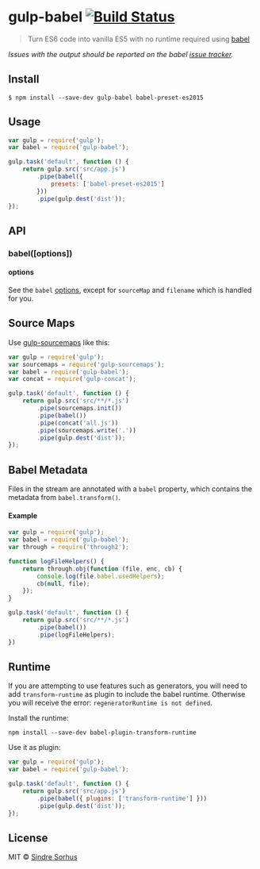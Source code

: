 # gulp-babel [![Build Status](https://travis-ci.org/babel/gulp-babel.svg?branch=master)](https://travis-ci.org/babel/gulp-babel)

> Turn ES6 code into vanilla ES5 with no runtime required using [babel](https://github.com/babel/babel)

*Issues with the output should be reported on the babel [issue tracker](https://github.com/babel/babel/issues).*


## Install

```
$ npm install --save-dev gulp-babel babel-preset-es2015
```


## Usage

```js
var gulp = require('gulp');
var babel = require('gulp-babel');

gulp.task('default', function () {
	return gulp.src('src/app.js')
		.pipe(babel({
			presets: ['babel-preset-es2015']
		}))
		.pipe(gulp.dest('dist'));
});
```


## API

### babel([options])

#### options

See the `babel` [options](https://babeljs.io/docs/usage/options/), except for `sourceMap` and `filename` which is handled for you.


## Source Maps

Use [gulp-sourcemaps](https://github.com/floridoo/gulp-sourcemaps) like this:

```js
var gulp = require('gulp');
var sourcemaps = require('gulp-sourcemaps');
var babel = require('gulp-babel');
var concat = require('gulp-concat');

gulp.task('default', function () {
	return gulp.src('src/**/*.js')
		.pipe(sourcemaps.init())
		.pipe(babel())
		.pipe(concat('all.js'))
		.pipe(sourcemaps.write('.'))
		.pipe(gulp.dest('dist'));
});
```


## Babel Metadata

Files in the stream are annotated with a `babel` property, which
contains the metadata from `babel.transform()`.

#### Example

```js
var gulp = require('gulp');
var babel = require('gulp-babel');
var through = require('through2');

function logFileHelpers() {
	return through.obj(function (file, enc, cb) {
		console.log(file.babel.usedHelpers);
		cb(null, file);
	});
}

gulp.task('default', function () {
	return gulp.src('src/**/*.js')
		.pipe(babel())
		.pipe(logFileHelpers);
})
```

## Runtime

If you are attempting to use features such as generators, you will need to add `transform-runtime` as plugin to include the babel runtime. Otherwise you will receive the error: `regeneratorRuntime is not defined`.

Install the runtime:
```
npm install --save-dev babel-plugin-transform-runtime
```

Use it as plugin:
```js
var gulp = require('gulp');
var babel = require('gulp-babel');

gulp.task('default', function () {
	return gulp.src('src/app.js')
		.pipe(babel({ plugins: ['transform-runtime'] }))
		.pipe(gulp.dest('dist'));
});
```

## License

MIT © [Sindre Sorhus](http://sindresorhus.com)
